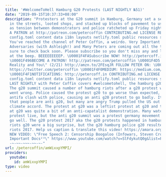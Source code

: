```yaml
---
title: '#WelcomeToHell Hamburg G20 Protests (LAST NIGHTLY №51)'
date: "2019-09-15T10:37:33+08:00"
description: "Protesters at the G20 summit in Hamburg, Germany set a series of bonfires
  in the streets, looted shops, and stacked up blocks of pavement to use as projectiles
  as tension between demonstrators and police ratcheted up Friday night. \U0001F4A5BECOME
  A PATRON at http://patreon.com/petercoffin CONTRIBUTING.md LICENSE README.md archetypes
  config.toml content data i18n layouts netlify.toml public resources scripts static
  You've reached the channel of Peter Coffin, a weirdo. Very Important Documentaries,
  Adversaries (with Ashleigh!) and Many Peters are coming out all the time so make
  sure to check back soon. Please subscribe so you don't miss any and leave a message
  at the beep. BEEEEEEEEEP. \U0001F4FASubscribe NOW! http://petercoff.in/subscribe
  \U0001F496BECOME A PATRON! http://patreon.com/petercoffin \U0001F4D5 pre-order \"Custom
  Reality and You\" (2/21) http://amzn.to/2FEsqJR FOLLOW PETER ON: \U0001F426TWITTER:
  https://twitter.com/petercoffin \U0001F4F0MEDIUM: https://medium.com/@petercoffin
  \U0001F4F1NOTIFICATIONS: http://petercoff.in CONTRIBUTING.md LICENSE README.md archetypes
  config.toml content data i18n layouts netlify.toml public resources scripts static
  LAST NIGHTLY with Peter Coffin covers #welcometohell, the hamburg g20 protests.
  The g20 summit caused a number of hamburg riots after a g20 protest with some antifa
  went wrong. Police caused the protest g20 to go worse than expected, the anti trump
  antifa clash with police, causing an anti g20 protest to go badly. It's not necessarily
  that people are anti g20, but many are angry Trump pulled the US out of the Paris
  climate accord. The protest at g20 was a leftist protest at g20 and the antifa protest
  at g20 was quite a bit of an anti-capatalist demonstration. Many watched the g20
  protest live, but the anti g20 summit was a protest germany movement that didn't
  go well. The g20 protest 2017 aka the g20 protests happened in hamburg live. The
  riots g20 were a big surprise, but the g20 hamburg police g20 resulted in hamburg
  riots 2017. Help us caption & translate this video! https://amara.org/v/daG9/ -~-~~-~~~-~~-~-
  NEW VIDEO: \"Free Speech 2: Censorship Boogaloo (Infowars, Steven Crowder) | Very
  Important Docs²³\" https://www.youtube.com/watch?v=SlFdykutQ0g&list=PL9oHQnEByWyXObkJN9YYQS9hxBjpN8RLG
  -~-~~-~~~-~~-~-"
url: /petercoffin/amWixxpYMPI/
providers:
  youtube:
    id: amWixxpYMPI
type: video
---
```

